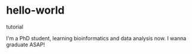 # hello-world
tutorial

I'm a PhD student, learning bioinformatics and data analysis now.
I wanna graduate ASAP!
